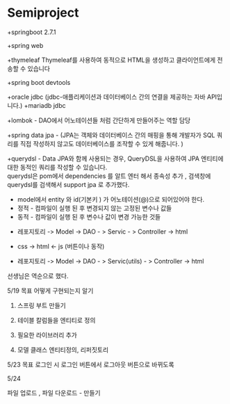 # Semiproject
+springboot 2.7.1

+spring web

+thymeleaf  Thymeleaf를 사용하여 동적으로 HTML을 생성하고 클라이언트에게 전송할 수 있습니다

+spring boot devtools

+oracle jdbc (jdbc-애플리케이션과 데이터베이스 간의 연결을 제공하는 자바 API입니다.)
+mariadb jdbc

+lombok            - DAO에서 어노테이션들 처럼 간단하게 만들어주는 역할 담당

+spring data jpa - 
(JPA는 객체와 데이터베이스 간의 매핑을 통해 개발자가 SQL 쿼리를 직접 작성하지 않고도 데이터베이스를 조작할 수 있게 해줍니다. )

+querydsl - Data JPA와 함께 사용되는 경우, 
QueryDSL을 사용하여 JPA 엔티티에 대한 동적인 쿼리를 작성할 수 있습니다.  
querydsl은 pom에서 dependencies 를 알트 엔터 해서 종속성 추가 , 검색창에
querydsl를 검색해서 support jpa 로 추가했다.




- model에서 entity 와 id(기본키 ) 가 어노테이션(@)으로 되어있어야 한다.
- 정적 - 컴파일이 실행 된 후 변경되지 않는 고정된 변수나 값들 
- 동적 - 컴파일이 실행 된 후 변수나 값이 변경 가능한 것들 



+ 레포지토리 -> Model -> DAO - > Servic - > Controller -> html
                          
+ css -> html  <- js (버튼이나 동작)


+ 레포지토리 -> Model -> DAO - > Servic(utils) - > Controller -> html
 
선생님은 역순으로 했다.                             

5/19 목표
어떻게 구현되는지 알기

1. 스프링 부트 만들기

2. 테이블 칼럼들을 엔티티로 정의

3. 필요한 라이브러리 추가

4. 모델 클래스 엔티티정의, 리퍼짓토리 

5/23 목표
로그인 시 로그인 버튼에서 로그아웃 버튼으로 바뀌도록

5/24

파일 업로드 , 파일 다운로드 - 만들기








